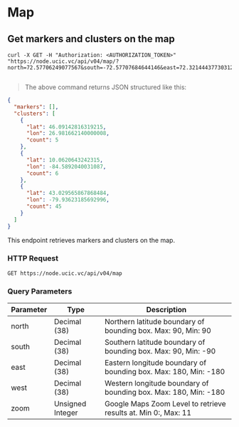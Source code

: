 # Map 

## Get markers and clusters on the map

```shell
curl -X GET -H "Authorization: <AUTHORIZATION_TOKEN>" "https://node.ucic.vc/api/v04/map/?north=72.57706249077567&south=-72.57707684644146&east=72.32144437730312&west=-72.32142057269812&zoom=2"
```

```javascript
```

> The above command returns JSON structured like this:

```json
{
  "markers": [],
  "clusters": [
    {
      "lat": 46.09142816319215,
      "lon": 26.981662140000008,
      "count": 5
    },
    {
      "lat": 10.0620643242315,
      "lon": -84.5892040031087,
      "count": 6
    },
    {
      "lat": 43.029565867868484,
      "lon": -79.93623185692996,
      "count": 45
    }
  ]
}
```

This endpoint retrieves markers and clusters on the map.

### HTTP Request

`GET https://node.ucic.vc/api/v04/map`

### Query Parameters

Parameter | Type | Description
--------- | ---- | -----------
north | Decimal (38) | Northern latitude boundary of bounding box.  Max: 90, Min: 90
south | Decimal (38) | Southern latitude boundary of bounding box.  Max: 90, Min: -90
east | Decimal (38) | Eastern longitude boundary of bounding box.  Max: 180, Min: -180
west | Decimal (38) | Western longitude boundary of bounding box. Max: 180, Min: -180
zoom | Unsigned Integer | Google Maps Zoom Level to retrieve results at.  Min 0:, Max: 11

